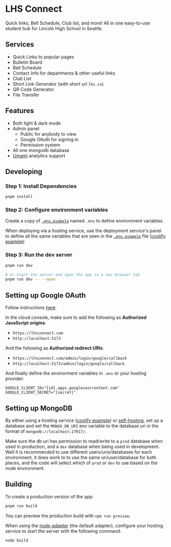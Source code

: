 # LHS Connect

Quick links, Bell Schedule, Club list, and more! All in one easy-to-use student hub for Lincoln High School in Seattle.

## Services

- Quick Links to popular pages
- Bulletin Board
- Bell Schedule
- Contact Info for departments & other useful links
- Club List
- Short Link Generator (with short url `lhs.cx`)
- QR Code Generator
- File Transfer

## Features

- Both light & dark mode
- Admin panel
  - Public for anybody to view
  - Google OAuth for signing in
  - Permission system
- All one mongodb database
- [Umami](https://umami.is/) analytics support

## Developing

### Step 1: Install Dependencies

```bash
pnpm install
```

### Step 2: Configure environment variables

Create a copy of [`.env.example`](/.env.example) named `.env` to define environment variables.

When deploying via a hosting service, use the deployment service's panel to define all the same variables that are seen in the [`.env.example`](/.env.example) file ([coolify example](https://coolify.io/docs/knowledge-base/environment-variables))

### Step 3: Run the dev server

```bash
pnpm run dev

# or start the server and open the app in a new browser tab
pnpm run dev -- --open
```

## Setting up Google OAuth

Follow instructions [here](https://support.google.com/googleapi/answer/6158849?hl=en).

In the cloud console, make sure to add the following as **Authorized JavaScript origins**:

- `https://lhsconnect.com`
- `http://localhost:5173`

And the following as **Authorized redirect URIs**:

- `https://lhsconnect.com/admin/login/google/callback`
- `http://localhost:5173/admin/login/google/callback`

And finally define the environment variables in `.env` or your hosting provider:

```properties
GOOGLE_CLIENT_ID="[id].apps.googleusercontent.com"
GOOGLE_CLIENT_SECRET="[secret]"
```

## Setting up MongoDB

By either using a hosting service ([coolify example](https://coolify.io/docs/databases/)) or [self-hosting](https://www.mongodb.com/docs/manual/installation/), set up a database and set the `MONGO_DB_URI` env variable to the database uri in the format of `mongodb://localhost:27017/`.

Make sure the db uri has permission to read/write to a `prod` database when used in production, and a `dev` database when being used in development. Well it is recommended to use different users/uris/databases for each environment, it does work to to use the same uri/user/database for both places, and the code will select which of `prod` or `dev` to use based on the node environment.

## Building

To create a production version of the app:

```bash
pnpm run build
```

You can preview the production build with `npm run preview`.

When using the [node-adapter](https://svelte.dev/docs/kit/adapter-node) (the default adapter), configure your hosting service to start the server with the following command:

```bash
node build
```
